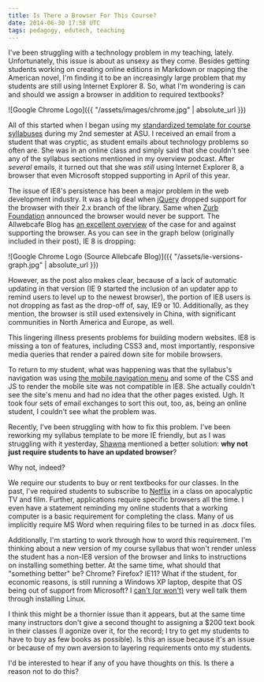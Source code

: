 ```yaml
---
title: Is There a Browser For This Course?
date: 2014-06-30 17:58 UTC
tags: pedagogy, edutech, teaching
---
```


I've been struggling with a technology problem in my teaching, lately. Unfortunately, this issue is about as unsexy as they come. Besides getting students working on creating online editions in Markdown or mapping the American novel, I'm finding it to be an increasingly large problem that my students are still using Internet Explorer 8. So, what I'm wondering is can and should we assign a browser in addition to required textbooks?

![Google Chrome Logo]({{ "/assets/images/chrome.jpg" | absolute_url }})

All of this started when I began using my [standardized template for course syllabuses](http://andrew.pilsch.com/courses/) during my 2nd semester at ASU. I received an email from a student that was cryptic, as student emails about technology problems so often are. She was in an online class and simply said that she couldn't see any of the syllabus sections mentioned in my overview podcast. After *several* emails, it turned out that she was *still* using Internet Explorer 8, a browser that even Microsoft stopped supporting in April of this year.

The issue of IE8's persistence has been a major problem in the web development industry. It was a big deal when [jQuery](http://www.jquery.com) dropped support for the browser with their 2.x branch of the library. Same when [Zurb Foundation](http://foundation.zurb.com/) announced the browser would never be support. The Allwebcafe Blog has [an excellent overview](http://www.allwebcafe.com/blog/time-to-drop-support-for-ie8/) of the case for and against supporting the browser. As you can see in the graph below (originally included in their post), IE 8 is dropping:

![Google Chrome Logo (Source Allebcafe Blog)]({{ "/assets/ie-versions-graph.jpg" | absolute_url }})

However, as the post also makes clear, because of a lack of automatic updating in that version (IE 9 started the inclusion of an updater app to remind users to level up to the newest browser), the portion of IE8 users is not dropping as fast as the drop-off of, say, IE9 or 10. Additionally, as they mention, the browser is still used extensively in China, with significant communities in North America and Europe, as well.

This lingering illness presents problems for building modern websites. IE8 is missing a ton of features, including CSS3 and, most importantly, responsive media queries that render a paired down site for mobile browsers.

To return to my student, what was happening was that the syllabus's navigation was using [the mobile navigation menu](http://tinynav.viljamis.com/) and some of the CSS and JS to render the mobile site was not compatible in IE8. She actually couldn't see the site's menu and had no idea that the other pages existed. Ugh. It took four sets of email exchanges to sort this out, too, as, being an online student, I couldn't see what the problem was.

Recently, I've been struggling with how to fix this problem. I've been reworking my syllabus template to be more IE friendly, but as I was struggling with it yesterday, [Shawna](http://www.shawnaross.com) mentioned a better solution: **why not just require students to have an updated browser**?

Why not, indeed?

We require our students to buy or rent textbooks for our classes. In the past, I've required students to subscribe to [Netflix](http://www.netflix.com) in a class on apocalyptic TV and film. Further, applications require specific browsers all the time. I even have a statement reminding my online students that a working computer is a basic requirement for completing the class. Many of us implicitly require MS Word when requiring files to be turned in as .docx files.

Additionally, I'm starting to work through how to word this requirement. I'm thinking about a new version of my course syllabus that won't render unless the student has a non-IE8 version of the browser and links to instructions on installing something better. At the same time, what should that "something better" be? Chrome? Firefox? IE11? What if the student, for economic reasons, is still running a Windows XP laptop, despite that OS being out of support from Microsoft? I [can't (or won't)](http://cdn.memegenerator.net/instances/400x/32557890.jpg) very well talk them through installing Linux.

I think this might be a thornier issue than it appears, but at the same time many instructors don't give a second thought to assigning a $200 text book in their classes (I agonize over it, for the record; I try to get my students to have to buy as few books as possible). Is this an issue because it's an issue or because of my own aversion to layering requirements onto my students.

I'd be interested to hear if any of you have thoughts on this. Is there a reason not to do this?

